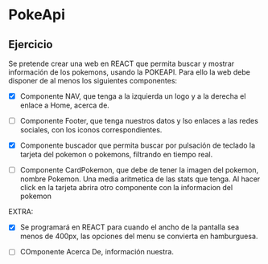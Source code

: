 # PokeApi
## Ejercicio
Se pretende crear una web en REACT que permita buscar y mostrar información de los pokemons, usando la POKEAPI. Para ello la web debe disponer de al menos los siguientes componentes:
- [X] Componente NAV, que tenga a la izquierda un logo y a la derecha el enlace a Home, acerca de.
- [ ] Componente Footer, que tenga nuestros datos y lso enlaces a las redes sociales, con los iconos correspondientes.
- [X] Componente buscador que permita buscar por pulsación de teclado la tarjeta del pokemon o pokemons, filtrando en tiempo real.
- [ ] Componente CardPokemon, que debe de tener la imagen del pokemon, nombre Pokemon.  Una media aritmetica de las stats que tenga. Al hacer click en la tarjeta abrira otro componente con la informacion del pokemon


EXTRA:

- [X] Se programará en REACT para cuando el ancho de la pantalla sea menos de 400px, las opciones del menu se convierta en hamburguesa.
- [ ] COmponente Acerca De, información nuestra.


